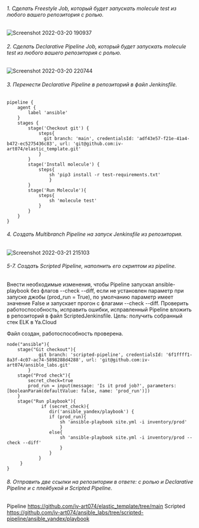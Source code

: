 ###### 1. Сделать Freestyle Job, который будет запускать molecule test из любого вашего репозитория с ролью.  
![Screenshot 2022-03-20 190937](https://user-images.githubusercontent.com/87374285/159161420-c229a0ea-4116-43da-9c04-0ad6185507ee.png)  

###### 2. Сделать Declarative Pipeline Job, который будет запускать molecule test из любого вашего репозитория с ролью.  
![Screenshot 2022-03-20 220744](https://user-images.githubusercontent.com/87374285/159161559-883b0b0e-7987-46d3-aa88-2a4b7116a6f0.png)  

###### 3. Перенести Declarative Pipeline в репозиторий в файл Jenkinsfile.  
```
pipeline {
    agent {
        label 'ansible'
    }
    stages {
        stage('Checkout git') {
            steps{
              git branch: 'main', credentialsId: 'adf43e57-f21e-41a4-b472-ec5275436c83', url: 'git@github.com:iv-art074/elastic_template.git'
            }
        }
        stage('Install molecule') {
            steps{
                sh 'pip3 install -r test-requirements.txt'
                }
        }
        stage('Run Molecule'){
            steps{
                sh 'molecule test'
            }
        }
    }
}
```  

###### 4. Создать Multibranch Pipeline на запуск Jenkinsfile из репозитория.  
![Screenshot 2022-03-21 215103](https://user-images.githubusercontent.com/87374285/159255663-b355bf0f-816c-4510-baa3-d29c11403926.png)  

###### 5-7. Создать Scripted Pipeline, наполнить его скриптом из pipeline.  
Внести необходимые изменения, чтобы Pipeline запускал ansible-playbook без флагов --check --diff, если не установлен параметр при запуске джобы (prod_run = True), по умолчанию параметр имеет значение False и запускает прогон с флагами --check --diff.
Проверить работоспособность, исправить ошибки, исправленный Pipeline вложить в репозиторий в файл ScriptedJenkinsfile. Цель: получить собранный стек ELK в Ya.Cloud 

Файл создан, работоспособность проверена.
```
node("ansible"){  
    stage("Git checkout"){
            git branch: 'scripted-pipeline', credentialsId: '6f1ffff1-8a3f-4c07-ac74-5898288d4288', url: 'git@github.com:iv-art074/ansible_labs.git'
        }
    stage("Prod check"){
        secret_check=true
        prod_run = input(message: 'Is it prod job?', parameters: [booleanParam(defaultValue: false, name: 'prod_run')])
    }
    stage("Run playbook"){
             if (secret_check){
                dir('ansible_yandex/playbook') {
                if (prod_run){
                    sh 'ansible-playbook site.yml -i inventory/prod'
                    }
                else{
                    sh 'ansible-playbook site.yml -i inventory/prod --check --diff'
                    }
                }
            }
     }
}
```
###### 8. Отправить две ссылки на репозитории в ответе: с ролью и Declarative Pipeline и c плейбукой и Scripted Pipeline.
Pipeline
https://github.com/iv-art074/elastic_template/tree/main
Scripted
https://github.com/iv-art074/ansible_labs/tree/scripted-pipeline/ansible_yandex/playbook
